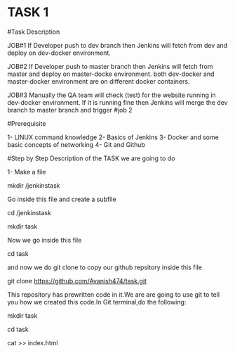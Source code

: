 # TASK 1

#Task Description

JOB#1
If Developer push to dev branch then Jenkins will fetch from dev and deploy on dev-docker environment.

JOB#2
If Developer push to master branch then Jenkins will fetch from master and deploy on master-docke environment.
both dev-docker and master-docker environment are on different docker containers.

JOB#3
Manually the QA team will check (test) for the website running in dev-docker environment. If it is running fine then Jenkins will merge the dev branch to master branch and trigger #job 2

#Prerequisite

1- LINUX command knowledge
2- Basics of Jenkins
3- Docker and some basic concepts of networking
4- Git and Github

#Step by Step Description of the TASK we are going to do

1- Make a file 


   mkdir /jenkinstask


Go inside this file and create a subfile


  cd /jenkinstask


  mkdir task


Now we go inside this file


  cd task


and now we do git clone to copy our github repsitory inside this file


  git clone https://github.com/Avanish474/task.git
  
  
This repository has prewritten code in it.We are are going to use git to tell you how we created this code.In Git terminal,do the following:


  mkdir task
  
  
  cd task
  
  
  cat >> index.html
  
  
  
